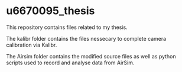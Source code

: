 # u6670095_thesis
This repository contains files related to my thesis. 

The kalibr folder contains the files nessecary to complete camera calibration via Kalibr. 

The Airsim folder contains the modified source files as well as python scripts used to record and analyse data from AirSim. 
